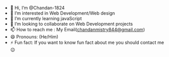 - 👋 Hi, I’m @Chandan-1824
- 👀 I’m interested in Web Development/Web design
- 🌱 I’m currently learning javaScript
- 💞️ I’m looking to collaborate on Web Development projects
- 📫 How to reach me : My Email(chandanmistry844@gmail.com)
- 😄 Pronouns: (He/Him)
- ⚡ Fun fact: If you want to know fun fact about me you should contact me😉

<!---
Chandan-1824/Chandan-1824 is a ✨ special ✨ repository because its `README.md` (this file) appears on your GitHub profile.
You can click the Preview link to take a look at your changes.
--->
